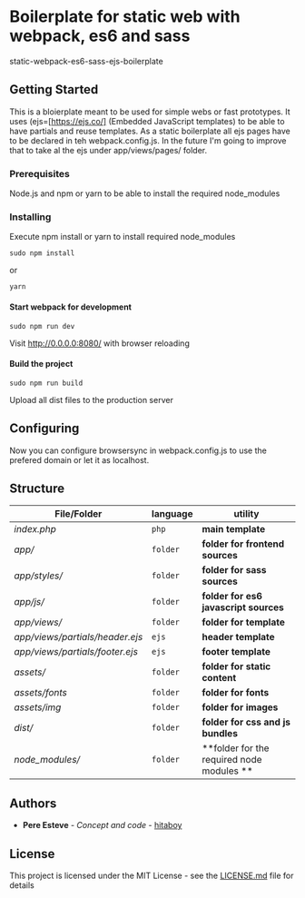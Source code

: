 # Boilerplate for static web with webpack, es6 and sass

static-webpack-es6-sass-ejs-boilerplate

## Getting Started

This is a bloierplate meant to be used for simple webs or fast prototypes. It uses (ejs=[https://ejs.co/] (Embedded JavaScript templates) to be able to have partials and reuse templates. As a static boilerplate all ejs pages have to be declared in teh webpack.config.js. In the future I'm going to improve that to take al the ejs under app/views/pages/ folder.

### Prerequisites

Node.js and npm or yarn to be able to install the required node_modules

### Installing

Execute npm install or yarn to install required node_modules
```
sudo npm install
```
or
```
yarn
```

#### Start webpack for development
```
sudo npm run dev
```
Visit http://0.0.0.0:8080/ with browser reloading

#### Build the project
```
sudo npm run build
```
Upload all dist files to the production server


## Configuring

Now you can configure browsersync in webpack.config.js to use the prefered domain or let it as localhost.

## Structure

File/Folder | language | utility
--- | --- | ---
*index.php* | `php` | **main template**
*app/* | `folder` | **folder for frontend sources**
*app/styles/* | `folder` | **folder for sass sources**
*app/js/* | `folder` | **folder for es6 javascript sources**
*app/views/* | `folder` | **folder for template**
*app/views/partials/header.ejs* | `ejs` | **header template**
*app/views/partials/footer.ejs* | `ejs` | **footer template**
*assets/* | `folder` | **folder for static content**
*assets/fonts* | `folder` | **folder for fonts**
*assets/img* | `folder` | **folder for images**
*dist/* | `folder` | **folder for css and js bundles**
*node_modules/* | `folder` | **folder for the required node modules **

## Authors

* **Pere Esteve** - *Concept and code* - [hitaboy](https://github.com/hitaboy)

## License

This project is licensed under the MIT License - see the [LICENSE.md](LICENSE.md) file for details

